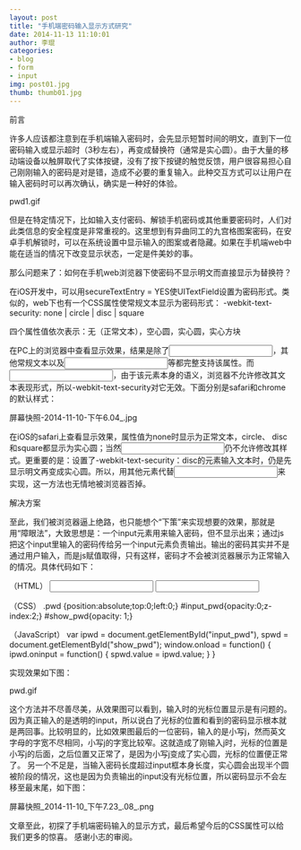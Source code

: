 ```yaml
---
layout: post
title: "手机端密码输入显示方式研究"
date: 2014-11-13 11:10:01
author: 李琨
categories:
- blog
- form
- input
img: post01.jpg
thumb: thumb01.jpg
---
```


前言

许多人应该都注意到在手机端输入密码时，会先显示短暂时间的明文，直到下一位密码输入或显示超时（3秒左右），再变成替换符（通常是实心圆）。由于大量的移动端设备以触屏取代了实体按键，没有了按下按键的触觉反馈，用户很容易担心自己刚刚输入的密码是对是错，造成不必要的重复输入。此种交互方式可以让用户在输入密码时可以再次确认，确实是一种好的体验。

pwd1.gif


但是在特定情况下，比如输入支付密码、解锁手机密码或其他重要密码时，人们对此类信息的安全程度是非常重视的。这里想到有异曲同工的九宫格图案密码，在安卓手机解锁时，可以在系统设置中显示输入的图案或者隐藏。如果在手机端web中能在适当的情况下改变显示状态，一定是件美妙的事。

那么问题来了：如何在手机web浏览器下使密码不显示明文而直接显示为替换符？

在iOS开发中，可以用secureTextEntry = YES使UITextField设置为密码形式。类似的，web下也有一个CSS属性使常规文本显示为密码形式：
-webkit-text-security: none | circle | disc | square

四个属性值依次表示：无（正常文本），空心圆，实心圆，实心方块

在PC上的浏览器中查看显示效果，结果是除了<input type="password">，其他常规文本以及<input type="text">等都完整支持该属性。而<input type="password">，由于该元素本身的语义，浏览器不允许修改其文本表现形式，所以-webkit-text-security对它无效。下面分别是safari和chrome的默认样式：

屏幕快照-2014-11-10-下午6.04_.jpg


在iOS的safari上查看显示效果，属性值为none时显示为正常文本，circle、 disc和square都显示为实心圆；当然<input type="password">仍不允许修改其样式。更重要的是：设置了-webkit-text-security：disc的元素输入文本时，仍是先显示明文再变成实心圆。所以，用其他元素代替<input type="password">来实现，这一方法也无情地被浏览器否掉。

解决方案

至此，我们被浏览器逼上绝路，也只能想个“下策”来实现想要的效果，那就是用“障眼法”，大致思想是：一个input元素用来输入密码，但不显示出来；通过js把这个input里输入的密码传给另一个input元素负责输出。输出的密码其实并不是通过用户输入，而是js赋值取得，只有这样，密码才不会被浏览器展示为正常输入的情况。具体代码如下：

（HTML）
<input type="password" class="pwd" id="input_pwd">
<input type="password" class="pwd" id="show_pwd">

（CSS）
.pwd {position:absolute;top:0;left:0;}
#input_pwd{opacity:0;z-index:2;}
#show_pwd{opacity: 1;}

（JavaScript）
var ipwd = document.getElementById("input_pwd"),
spwd = document.getElementById("show_pwd");
window.onload = function() {
    ipwd.oninput = function() {
        spwd.value = ipwd.value;
    }
}

实现效果如下图：

pwd.gif


这个方法并不尽善尽美，从效果图可以看到，输入时的光标位置显示是有问题的。因为真正输入的是透明的input，所以说白了光标的位置和看到的密码显示根本就是两回事。比较明显的，比如效果图最后的一位密码，输入的是小写j，然而英文字母的字宽不尽相同，小写j的字宽比较窄。这就造成了刚输入j时，光标的位置是小写j的后面，之后位置又正常了，是因为小写j变成了实心圆，光标的位置便正常了。
另一个不足是，当输入密码长度超过input框本身长度，实心圆会出现半个圆被阶段的情况，这也是因为负责输出的input没有光标位置，所以密码显示不会左移至最末尾，如下图：

屏幕快照_2014-11-10_下午7.23_.08_.png


文章至此，初探了手机端密码输入的显示方式，最后希望今后的CSS属性可以给我们更多的惊喜。
感谢小志的审阅。